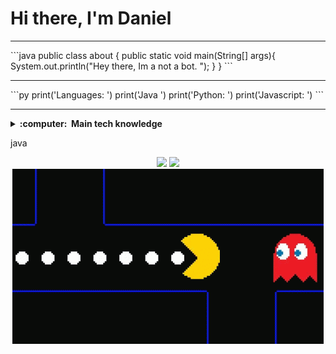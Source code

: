 # Hi there, I'm Daniel
<hr/>
```java
public class about {
    public static void main(String[] args){
        System.out.println("Hey there, Im a not a bot. ");
    }
}
```
<hr/>
```py 
    print('Languages: ')
    print('Java ')
    print('Python: ')
    print('Javascript: ')
```

<hr/>

<details>
<summary><b>:computer: &nbsp;Main tech knowledge</b></summary>
  <br/>

![Java](https://img.shields.io/badge/JAVA-007396.svg?&style=flat&logo=java&logoColor=white)&nbsp;

</details>



java 

<div align="center">
    <img  src='https://github-readme-stats.vercel.app/api?username=kingDaniel2004&count_private=true&show_icons=true&theme=onedark'>
    <img  src='https://github-readme-stats.vercel.app/api/top-langs/?username=kingDaniel2004&langs_count=8&theme=onedark'>
</div>
</div>

<div align="center">
    <img  src='tenor.gif'>
</div>

